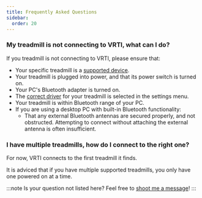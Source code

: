 ```yaml
---
title: Frequently Asked Questions
sidebar:
  order: 20
---
```


### My treadmill is not connecting to VRTI, what can I do?

If you treadmill is not connecting to VRTI, please ensure that:

- Your specific treadmill is a [supported device](/vrti/help/supported-devices).
- Your treadmill is plugged into power, and that its power switch is turned on.
- Your PC's Bluetooth adapter is turned on.
- The [correct driver](/vrti/getting-started/connecting-your-treadmill) for your treadmill is selected in the settings menu.
- Your treadmill is within Bluetooth range of your PC.
- If you are using a desktop PC with built-in Bluetooth functionality: 
  - That any external Bluetooth antennas are secured properly, and not obstructed. Attempting to connect without attaching the external antenna is often insufficient.

### I have multiple treadmills, how do I connect to the right one?

For now, VRTI connects to the first treadmill it finds.

It is adviced that if you have multiple supported treadmills, you only have one powered on at a time.

:::note
Is your question not listed here? Feel free to [shoot me a message](/vrti/help/support)!
:::
